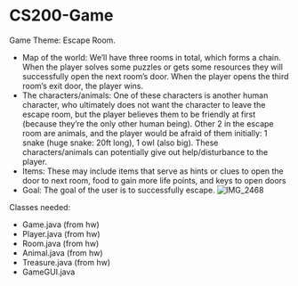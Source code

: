 # CS200-Game
Game Theme: Escape Room.

- Map of the world: We’ll have three rooms in total, which forms a chain. When the player solves some puzzles or gets some resources they will successfully open the next room’s door. When the player opens the third room’s exit door, the player wins. 
- The characters/animals: One of these characters is another human character, who ultimately does not want the character to leave the escape room, but the player believes them to be friendly at first (because they’re the only other human being). Other 2 in the escape room are animals, and the player would be afraid of them initially: 1 snake (huge snake: 20ft long), 1 owl (also big). These characters/animals can potentially give out help/disturbance to the player.
- Items: These may include items that serve as hints or clues to open the door to next room, food to gain more life points, and keys to open doors
- Goal: The goal of the user is to successfully escape.
![IMG_2468](https://github.com/user-attachments/assets/bbe89a04-56db-4298-b069-da1287761399)

Classes needed:
- Game.java (from hw)
- Player.java (from hw)
- Room.java (from hw)
- Animal.java (from hw)
- Treasure.java (from hw)
- GameGUI.java
